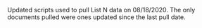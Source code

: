 Updated scripts used to pull List N data on 08/18/2020. The only documents pulled were ones updated since the last pull date.


